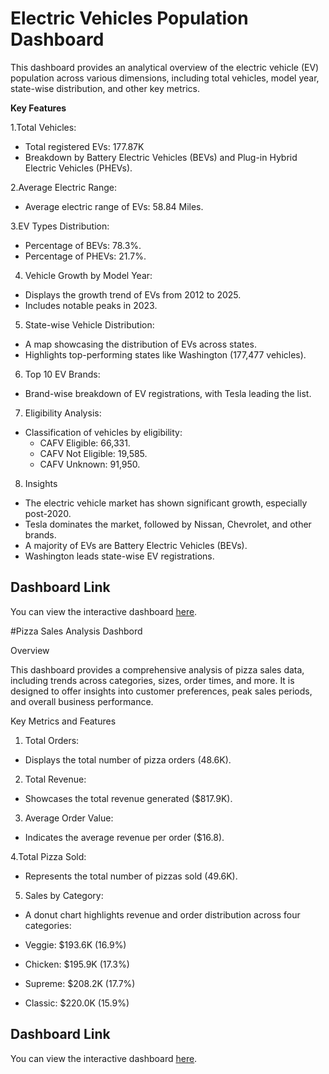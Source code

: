 # Electric Vehicles Population Dashboard

This dashboard provides an analytical overview of the electric vehicle (EV) population across various dimensions, including total vehicles, model year, state-wise distribution, and other key metrics.

**Key Features**

1.Total Vehicles:

- Total registered EVs: 177.87K
- Breakdown by Battery Electric Vehicles (BEVs) and Plug-in Hybrid Electric Vehicles (PHEVs).
  
2.Average Electric Range:

- Average electric range of EVs: 58.84 Miles.
  
3.EV Types Distribution:

- Percentage of BEVs: 78.3%.
- Percentage of PHEVs: 21.7%.
  
4. Vehicle Growth by Model Year:

- Displays the growth trend of EVs from 2012 to 2025.
- Includes notable peaks in 2023.

5. State-wise Vehicle Distribution:

- A map showcasing the distribution of EVs across states.
- Highlights top-performing states like Washington (177,477 vehicles).

6. Top 10 EV Brands:

- Brand-wise breakdown of EV registrations, with Tesla leading the list.

7. Eligibility Analysis:

- Classification of vehicles by eligibility:
   - CAFV Eligible: 66,331.
   - CAFV Not Eligible: 19,585.
   - CAFV Unknown: 91,950.

8. Insights

- The electric vehicle market has shown significant growth, especially post-2020.
- Tesla dominates the market, followed by Nissan, Chevrolet, and other brands.
- A majority of EVs are Battery Electric Vehicles (BEVs).
- Washington leads state-wise EV registrations.

## Dashboard Link

You can view the interactive dashboard [here](https://Electric_vehical_population.twb).




#Pizza Sales Analysis Dashbord

Overview

This dashboard provides a comprehensive analysis of pizza sales data, including trends across categories, sizes, order times, and more. It is designed to offer insights into customer preferences, peak sales periods, and overall business performance.

Key Metrics and Features

1. Total Orders:
- Displays the total number of pizza orders (48.6K).

2. Total Revenue:
- Showcases the total revenue generated ($817.9K).

3. Average Order Value:
- Indicates the average revenue per order ($16.8).

4.Total Pizza Sold:
- Represents the total number of pizzas sold (49.6K).

5. Sales by Category:
- A donut chart highlights revenue and order distribution across four categories:

- Veggie: $193.6K (16.9%)
- Chicken: $195.9K (17.3%)
- Supreme: $208.2K (17.7%)
- Classic: $220.0K (15.9%)


## Dashboard Link

You can view the interactive dashboard [here](https:).
